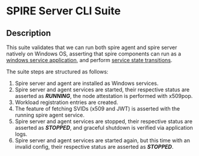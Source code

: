 # SPIRE Server CLI Suite

## Description

This suite validates that we can run both spire agent and spire server natively on Windows OS, asserting that spire 
components can run as a [windows service application](https://learn.microsoft.com/en-us/dotnet/framework/windows-services/introduction-to-windows-service-applications#service-applications-vs-other-visual-studio-applications),
and perform [service state transitions](https://learn.microsoft.com/en-us/windows/win32/services/service-status-transitions).

The suite steps are structured as follows:

1. Spire server and agent are installed as Windows services.
2. Spire server and agent services are started, their respective status are asserted as **_RUNNING_**, 
the node attestation is performed with x509pop.
3. Workload registration entries are created.
4. The feature of fetching SVIDs (x509 and JWT) is asserted with the running spire agent service.
5. Spire server and agent services are stopped, their respective status are asserted as **_STOPPED_**, and graceful
shutdown is verified via application logs.
6. Spire server and agent services are started again, but this time with an invalid config, their respective status are
asserted as **_STOPPED_**.
